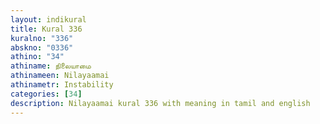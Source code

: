 ```yaml
---
layout: indikural
title: Kural 336
kuralno: "336"
abskno: "0336"
athino: "34"
athiname: நிலையாமை
athinameen: Nilayaamai
athinametr: Instability
categories: [34]
description: Nilayaamai kural 336 with meaning in tamil and english 
---
```


